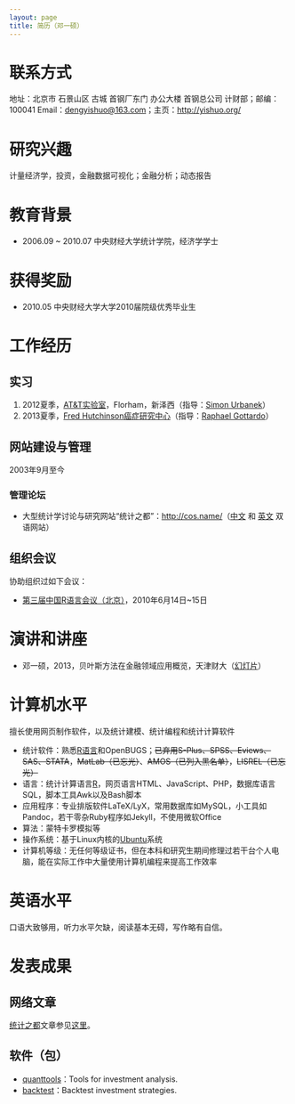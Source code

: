 ```yaml
---
layout: page
title: 简历（邓一硕）
---
```


# 联系方式

地址：北京市 石景山区 古城 首钢厂东门 办公大楼 首钢总公司 计财部；邮编：100041
Email：dengyishuo@163.com；主页：<http://yishuo.org/>

# 研究兴趣

计量经济学，投资，金融数据可视化；金融分析；动态报告

# 教育背景

- 2006.09 ~ 2010.07 中央财经大学统计学院，经济学学士

# 获得奖励

- 2010.05 中央财经大学大学2010届院级优秀毕业生

# 工作经历

## 实习

1. 2012夏季，[AT&T实验室](http://research.att.com)，Florham，新泽西（指导：[Simon Urbanek](http://urbanek.info)）
1. 2013夏季，[Fred Hutchinson癌症研究中心](http://www.fhcrc.org)（指导：[Raphael Gottardo](http://www.rglab.org)）

## 网站建设与管理

2003年9月至今

### 管理论坛

- 大型统计学讨论与研究网站“统计之都”：<http://cos.name/>（[中文](http://cos.name/) 和 [英文](http://cos.name/en/) 双语网站）

## 组织会议

协助组织过如下会议：

- [第三届中国R语言会议（北京）](http://cos.name/chinar/chinar-2010/)，2010年6月14日~15日

# 演讲和讲座

- 邓一硕，2013，贝叶斯方法在金融领域应用概览，天津财大（[幻灯片]()）

# 计算机水平

擅长使用网页制作软件，以及统计建模、统计编程和统计计算软件

- 统计软件：熟悉[R语言](http://www.r-project.org/)和OpenBUGS；<del>已弃用S-Plus、SPSS、Eviews、SAS、STATA</del>，<del>MatLab（已忘光）</del>、<del>AMOS（已列入黑名单）</del>，<del>LISREL（已忘光）</del>
- 语言：统计计算语言[R](http://www.r-project.org/)，网页语言HTML、JavaScript、PHP，数据库语言SQL，脚本工具Awk以及Bash脚本
- 应用程序：专业排版软件LaTeX/LyX，常用数据库如MySQL，小工具如Pandoc，若干零杂Ruby程序如Jekyll，不使用微软Office
- 算法：蒙特卡罗模拟等
- 操作系统：基于Linux内核的[Ubuntu](http://www.ubuntu.com/)系统
- 计算机等级：无任何等级证书，但在本科和研究生期间修理过若干台个人电脑，能在实际工作中大量使用计算机编程来提高工作效率

# 英语水平

口语大致够用，听力水平欠缺，阅读基本无碍，写作略有自信。

# 发表成果

## 网络文章

[统计之都](http://cos.name/)文章参见[这里](http://cos.name/author/dengyishuo/)。

## 软件（包）

- [quanttools](http://yihui.name/knitr/)：Tools for investment analysis.
- [backtest](https://github.com/yihui/testit)：Backtest investment strategies.


